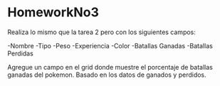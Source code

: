 # HomeworkNo3

Realiza lo mismo que la tarea 2 pero con los siguientes campos:

-Nombre
-Tipo
-Peso
-Experiencia
-Color
-Batallas Ganadas
-Batallas Perdidas

Agregue un campo en el grid donde muestre el porcentaje de batallas ganadas del pokemon. Basado en los datos de ganados y perdidos.
